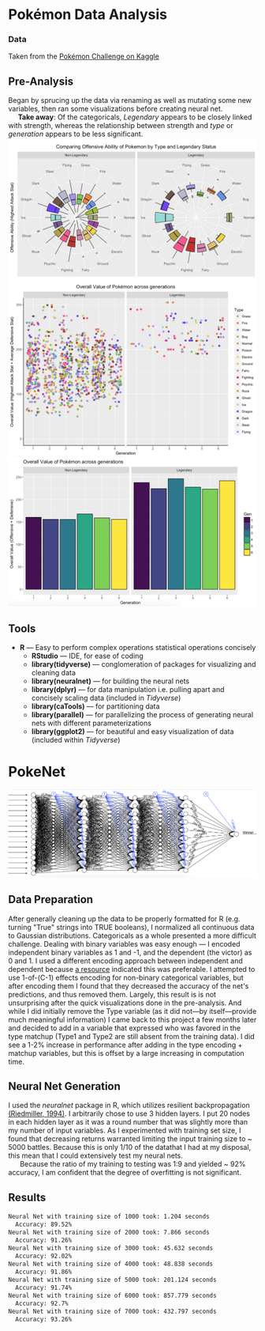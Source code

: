# Pokémon Data Analysis
### Data
Taken from the [Pokémon Challenge on Kaggle](le.com/terminus7/pokemon-challenge/data)
## Pre-Analysis
Began by sprucing up the data via renaming as well as mutating some new variables, then ran some visualizations before creating neural net.  
&nbsp;&nbsp;&nbsp;&nbsp;&nbsp;**Take away**: Of the categoricals, *Legendary* appears to be closely linked with strength, whereas the relationship between strength and *type* or *generation* appears to be less significant.
![Power vs Type](/Visualizing/pokegraph.png?raw=True)
![Overall Value across Generations by Type](/Visualizing/poke_scatter.png?raw=True)
![Overall Value vs Generation](/Visualizing/val_over_gen.png?raw=True)
## Tools
* **R** — Easy to perform complex operations statistical operations concisely
  * **RStudio** — IDE, for ease of coding
  * **library(tidyverse)** — conglomeration of packages for visualizing and cleaning data 
  * **library(neuralnet)** — for building the neural nets
  * **library(dplyr)** — for data manipulation i.e. pulling apart and concisely scaling data (included in *Tidyverse*)
  * **library(caTools)** — for partitioning data
  * **library(parallel)** — for parallelizing the process of generating neural nets with different parameterizations
  * **library(ggplot2)** — for beautiful and easy visualization of data (included within *Tidyverse*)
# PokeNet
![Visualized Result](/Visualizing/neural_net.png?raw=True)
## Data Preparation
After generally cleaning up the data to be properly formatted for R (e.g. turning "True" strings into TRUE booleans),
I normalized all continuous data to Gaussian distributions. Categoricals as a whole presented a more
difficult challenge. Dealing with binary variables was easy enough — I encoded independent binary variables
as 1 and -1, and the dependent (the victor) as 0 and 1. I used a different encoding approach between 
independent and dependent because [a resource](https://visualstudiomagazine.com/articles/2013/07/01/neural-network-data-normalization-and-encoding.aspx)
indicated this was preferable. I attempted to use 1-of-(C-1) effects encoding for non-binary categorical variables,
but after encoding them I found that they decreased the accuracy of the net's predictions, and thus removed them. Largely, this result is 
is not unsurprising after the quick visualizations done in the pre-analysis. And while I did initially remove the Type variable (as it did 
not—by itself—provide much meaningful information) I came back to this project a few months later and decided to add in a variable that
expressed who was favored in the type matchup (Type1 and Type2 are still absent from the training data). I did see a 1-2% increase in
performance after adding in the type encoding + matchup variables, but this is offset by a large increasing in computation time.  
## Neural Net Generation
I used the *neuralnet* package in R, which utilizes resilient backpropagation
[(Riedmiller, 1994)](http://ieeexplore.ieee.org/document/298623/). I arbitrarily chose to use 3 hidden layers. I put 20 nodes
in each hidden layer as it was a round number that was slightly more than my number of input variables. As I experimented with
training set size, I found that decreasing returns warranted limiting the input training size to ~ 5000 battles. Because this is
only 1/10 of the datathat I had at my disposal, this mean that I could extensively test my neural nets.  
&nbsp;&nbsp;&nbsp;&nbsp;&nbsp;&nbsp;Because the ratio of my training to testing was 1:9 and yielded ~ 92% accuracy, I am confident
that the degree of overfitting is not significant.
## Results
```
Neural Net with training size of 1000 took: 1.204 seconds  
  Accuracy: 89.52%  
Neural Net with training size of 2000 took: 7.866 seconds  
  Accuracy: 91.26%  
Neural Net with training size of 3000 took: 45.632 seconds  
  Accuracy: 92.02%  
Neural Net with training size of 4000 took: 48.838 seconds  
  Accuracy: 91.86%  
Neural Net with training size of 5000 took: 201.124 seconds  
  Accuracy: 91.74%  
Neural Net with training size of 6000 took: 857.779 seconds  
  Accuracy: 92.7%  
Neural Net with training size of 7000 took: 432.797 seconds  
  Accuracy: 93.26%
```

